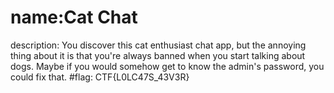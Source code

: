 # name:Cat Chat
description: You discover this cat enthusiast chat app, but the annoying thing about it is that you're always banned when you start talking about dogs. Maybe if you would somehow get to know the admin's password, you could fix that.
#flag: CTF{L0LC47S_43V3R}